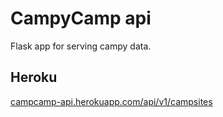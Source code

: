 # CampyCamp api
Flask app for serving campy data.

## Heroku
[campcamp-api.herokuapp.com/api/v1/campsites](https://campcamp-api.herokuapp.com/api/v1/campsites)
